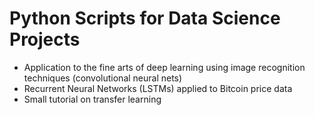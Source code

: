 # Python Scripts for Data Science Projects

- Application to the fine arts of deep learning using image recognition techniques (convolutional neural nets)
- Recurrent Neural Networks (LSTMs) applied to Bitcoin price data 
- Small tutorial on transfer learning














